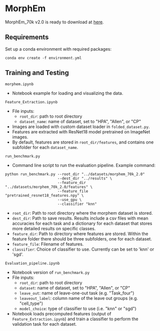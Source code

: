 # MorphEm

MorphEm_70k v2.0 is ready to download at [here](https://caicedolab.s3.us-west-2.amazonaws.com/MorphEm/morphem_70k_2.0.zip).

## Requirements

Set up a conda environment with required packages:
```
conda env create -f environment.yml
```

## Training and Testing
`morphem.ipynb` 
* Notebook example for loading and visualizing the data.

`Feature_Extraction.ipynb`
* File inputs:
    * `root_dir`: path to root directory
    * `dataset_name`: name of dataset, set to "HPA", "Allen", or "CP"
* Images are loaded with custom dataset loader in `folded_dataset.py`.
* Features are extracted with ResNet18 model pretrained on ImageNet images.
* By default, features are stored in `root_dir/features`, and contains one subfolder for each `dataset_name`.


`run_benchmark.py`
* Command line script to run the evaluation pipeline. Example command:
```
python run_benchmark.py --root_dir "../datasets/morphem_70k_2.0" 
                        --dest_dir "../results" \
                        --feature_dir "../datasets/morphem_70k_2.0/features" \
                        --feature_file "pretrained_resnet18_features.npy" \
                        --use_gpu \
                        --classifier "knn"
```
 * `root_dir`: Path to root directory where the morphem dataset is stored.
 * `dest_dir`: Path to save results. Results include a csv files with mean accuracies for each task 
               and a dictionary for each dataset that stores more detailed results on specific classes.
 * `feature_dir`: Path to directory where features are stored. Within the feature folder there should be three subfolders, one for each dataset.
 * `feature_file`: Filename of features.
 * `classifier`: Choice of classifier to use. Currently can be set to 'knn' or 'sgd'.


`Evaluation_pipeline.ipynb`
* Notebook version of `run_benchmark.py`
* File inputs:
    * `root_dir`: path to root directory
    * `dataset`: name of dataset, set to "HPA", "Allen", or "CP"
    * `leave_out`: name of leave-one-out task (e.g. "Task_four")
    * `leaveout_label`: column name of the leave out groups (e.g. "cell_type")
    * `model_choice`: type of classifier to use (i.e. "knn" or "sgd") 
* Notebook loads precomputed features (output of `Feature_Extraction.ipynb`) and train 
  a classifier to perform the validation task for each dataset. 
